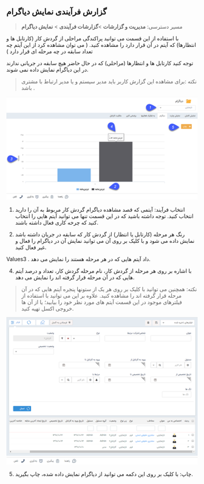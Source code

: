 ## گزارش فرآیندی نمایش دیاگرام

> مسیر دسترسی:  **مدیریت و گزارشات** >**گزارشات فرآیندی** > **نمایش دیاگرام** 

با استفاده از این قسمت می توانید پراکندگی مراحلی از گردش کار (کارتابل ها و انتظارها) که آیتم در آن قرار دارد را مشاهده کنید. ( می توان مشاهده کرد از این آیتم چه تعداد سابقه در چه مرحله ای قرار دارد )

توجه کنید کارتابل ها و انتظارها (مراحلی) که در حال حاضر هیچ سابقه در جریانی ندارند در این دیاگرام نمایش داده نمی شوند.

> نکته :برای مشاهده این گزارش کاربر باید مدیر سیستم و یا مدیر ارتباط با مشتری باشد .

![](Diagramview1.png)

1. انتخاب فرآیند: آیتمی که قصد مشاهده دیاگرام گردش کار مربوط به آن را دارید انتخاب کنید. توجه داشته باشید که در این قسمت تنها می توانید آیتم هایی را انتخاب کنید که چرخه کاری فعال داشته باشند.

2. رنگ هر مرحله (کارتابل یا انتظار) از گردش کار که سابقه در جریان داشته باشد نمایش داده می شود و با کلیک بر روی آن می توانید نمایش آن در دیاگرام را فعال و غیر فعال کنید.

Values3 . داد آیتم هایی که در هر مرحله هستند را نمایش می دهد.

4. با اشاره بر روی هر مرحله از گردش کار، نام مرحله گردش کار، تعداد و درصد آیتم هایی که در آن مرحله قرار گرفته اند را نمایش می دهد.

> نکته: همچنین می توانید با کلیک بر روی هر یک از ستونها پنجره آیتم هایی که در آن مرحله قرار گرفته اند را مشاهده کنید. علاوه بر این می توانید با استفاده از فیلترهای موجود در این قسمت آیتم های مورد نظر خود را بیابید؛ یا از آن ها خروجی اکسل تهیه کنید.

![](167.png)

5. چاپ: با کلیک بر روی این دکمه می توانید از دیاگرام نمایش داده شده، چاپ بگیرید.














